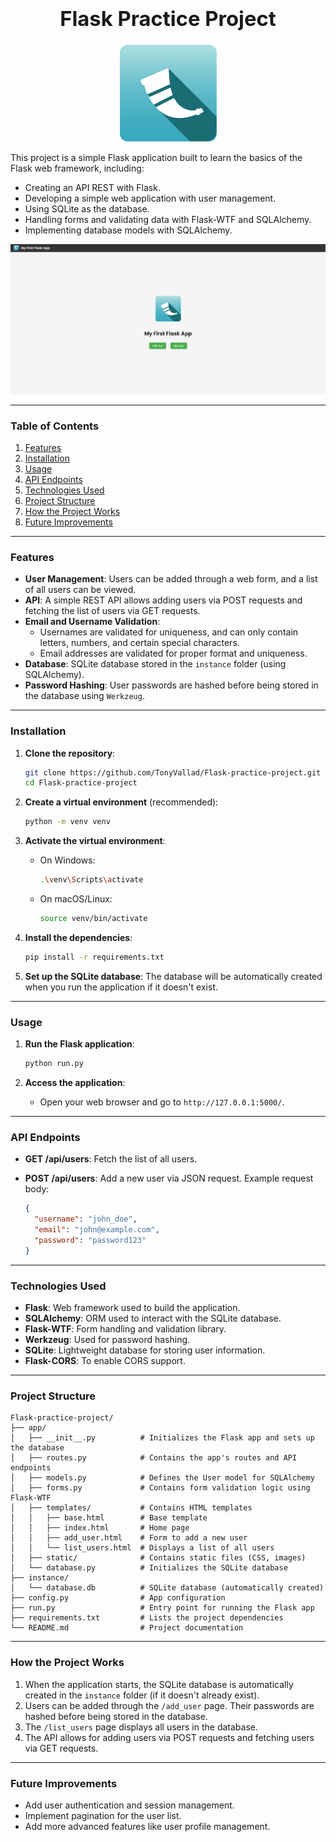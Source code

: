 ### **<h1 align="center">Flask Practice Project</h1>**

<p align="center">
  <img src="app/static/flask-original.png" alt="Main Image">
</p>

This project is a simple Flask application built to learn the basics of the Flask web framework, including:

- Creating an API REST with Flask.
- Developing a simple web application with user management.
- Using SQLite as the database.
- Handling forms and validating data with Flask-WTF and SQLAlchemy.
- Implementing database models with SQLAlchemy.

![Front-end Screenshot](app/static/screenshot.png)

---

### **Table of Contents**

1. [Features](#features)
2. [Installation](#installation)
3. [Usage](#usage)
4. [API Endpoints](#api-endpoints)
5. [Technologies Used](#technologies-used)
6. [Project Structure](#project-structure)
7. [How the Project Works](#how-the-project-works)
8. [Future Improvements](#future-improvements)

---

### **Features**

- **User Management**: Users can be added through a web form, and a list of all users can be viewed.
- **API**: A simple REST API allows adding users via POST requests and fetching the list of users via GET requests.
- **Email and Username Validation**:
  - Usernames are validated for uniqueness, and can only contain letters, numbers, and certain special characters.
  - Email addresses are validated for proper format and uniqueness.
- **Database**: SQLite database stored in the `instance` folder (using SQLAlchemy).
- **Password Hashing**: User passwords are hashed before being stored in the database using `Werkzeug`.

---

### **Installation**

1. **Clone the repository**:

   ```bash
   git clone https://github.com/TonyVallad/Flask-practice-project.git
   cd Flask-practice-project
   ```

2. **Create a virtual environment** (recommended):

   ```bash
   python -m venv venv
   ```

3. **Activate the virtual environment**:
   - On Windows:
     ```bash
     .\venv\Scripts\activate
     ```
   - On macOS/Linux:
     ```bash
     source venv/bin/activate
     ```

4. **Install the dependencies**:

   ```bash
   pip install -r requirements.txt
   ```

5. **Set up the SQLite database**:
   The database will be automatically created when you run the application if it doesn't exist.

---

### **Usage**

1. **Run the Flask application**:

   ```bash
   python run.py
   ```

2. **Access the application**:
   - Open your web browser and go to `http://127.0.0.1:5000/`.

---

### **API Endpoints**

- **GET /api/users**: Fetch the list of all users.
- **POST /api/users**: Add a new user via JSON request. Example request body:

  ```json
  {
    "username": "john_doe",
    "email": "john@example.com",
    "password": "password123"
  }
  ```

---

### **Technologies Used**

- **Flask**: Web framework used to build the application.
- **SQLAlchemy**: ORM used to interact with the SQLite database.
- **Flask-WTF**: Form handling and validation library.
- **Werkzeug**: Used for password hashing.
- **SQLite**: Lightweight database for storing user information.
- **Flask-CORS**: To enable CORS support.

---

### **Project Structure**

```plaintext
Flask-practice-project/
├── app/
│   ├── __init__.py          # Initializes the Flask app and sets up the database
│   ├── routes.py            # Contains the app's routes and API endpoints
│   ├── models.py            # Defines the User model for SQLAlchemy
│   ├── forms.py             # Contains form validation logic using Flask-WTF
│   ├── templates/           # Contains HTML templates
│   │   ├── base.html        # Base template
│   │   ├── index.html       # Home page
│   │   ├── add_user.html    # Form to add a new user
│   │   └── list_users.html  # Displays a list of all users
│   ├── static/              # Contains static files (CSS, images)
│   └── database.py          # Initializes the SQLite database
├── instance/
│   └── database.db          # SQLite database (automatically created)
├── config.py                # App configuration
├── run.py                   # Entry point for running the Flask app
├── requirements.txt         # Lists the project dependencies
└── README.md                # Project documentation
```

---

### **How the Project Works**

1. When the application starts, the SQLite database is automatically created in the `instance` folder (if it doesn't already exist).
2. Users can be added through the `/add_user` page. Their passwords are hashed before being stored in the database.
3. The `/list_users` page displays all users in the database.
4. The API allows for adding users via POST requests and fetching users via GET requests.

---

### **Future Improvements**

- Add user authentication and session management.
- Implement pagination for the user list.
- Add more advanced features like user profile management.
